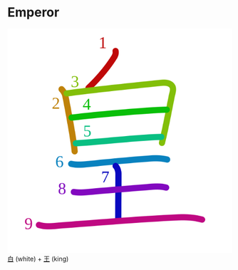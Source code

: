 # Emperor
![7687](Kanji/kanji-colorize/7687.svg)
[白](Kanji/kanji-dict/白.md) (white) + [王](Kanji/kanji-dict/王.md) (king) 